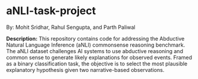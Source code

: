 # aNLI-task-project

By: Mohit Sridhar, Rahul Sengupta, and Parth Paliwal

**Description:** This repository contains code for addressing the Abductive Natural Language Inference (aNLI) commonsense reasoning benchmark. The aNLI dataset challenges AI systems to use abductive reasoning and common sense to generate likely explanations for observed events. Framed as a binary classification task, the objective is to select the most plausible explanatory hypothesis given two narrative-based observations.
